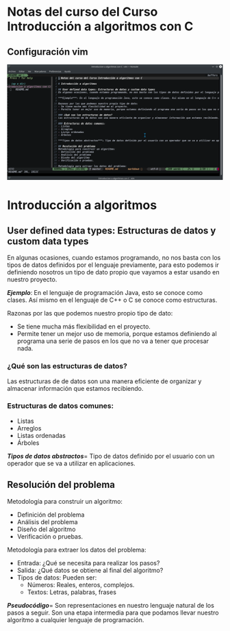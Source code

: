# Notas del curso del Curso Introducción a algoritmos con C

## Configuración vim
![](vim-configuration.png)

# Introducción a algoritmos

## User defined data types: Estructuras de datos y custom data types
En algunas ocasiones, cuando estamos programando, no nos basta con los tipos de datos definidos por el lenguaje previamente, para esto podemos ir definiendo nosotros un tipo de dato propio que vayamos a estar usando en nuestro proyecto.

***Ejemplo***: En el lenguaje de programación Java, esto se conoce como clases. Así mismo en el lenguaje de C++ o C se conoce como estructuras.

Razonas por las que podemos nuestro propio tipo de dato:
- Se tiene mucha más flexibilidad en el proyecto.
- Permite tener un mejor uso de memoria, porque estamos definiendo al programa una serie de pasos en los que no va a tener que procesar nada.

### ¿Qué son las estructuras de datos?
Las estructuras de de datos son una manera eficiente de organizar y almacenar información que estamos recibiendo.

### Estructuras de datos comunes:
- Listas
- Arreglos
- Listas ordenadas
- Árboles

***Tipos de datos abstractos***= Tipo de datos definido por el usuario con un operador que se va a utilizar en aplicaciones.

## Resolución del problema
Metodología para construir un algoritmo:
- Definición del problema
- Análisis del problema
- Diseño del algoritmo
- Verificación o pruebas.

Metodología para extraer los datos del problema:
- Entrada: ¿Qué se necesita para realizar los pasos?
- Salida: ¿Qué datos se obtiene al final del algoritmo?
- Tipos de datos: Pueden ser:
  - Números: Reales, enteros, complejos.
  - Textos: Letras, palabras, frases

***Pseudocódigo***= Son representaciones en nuestro lenguaje natural de los pasos a seguir. Son una etapa intermedia para que podamos llevar nuestro algoritmo a cualquier lenguaje de programación.
